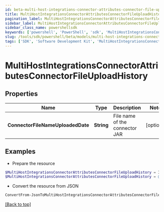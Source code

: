 ```yaml
---
id: beta-multi-host-integrations-connector-attributes-connector-file-upload-history
title: MultiHostIntegrationsConnectorAttributesConnectorFileUploadHistory
pagination_label: MultiHostIntegrationsConnectorAttributesConnectorFileUploadHistory
sidebar_label: MultiHostIntegrationsConnectorAttributesConnectorFileUploadHistory
sidebar_class_name: powershellsdk
keywords: ['powershell', 'PowerShell', 'sdk', 'MultiHostIntegrationsConnectorAttributesConnectorFileUploadHistory', 'BetaMultiHostIntegrationsConnectorAttributesConnectorFileUploadHistory'] 
slug: /tools/sdk/powershell/beta/models/multi-host-integrations-connector-attributes-connector-file-upload-history
tags: ['SDK', 'Software Development Kit', 'MultiHostIntegrationsConnectorAttributesConnectorFileUploadHistory', 'BetaMultiHostIntegrationsConnectorAttributesConnectorFileUploadHistory']
---
```



# MultiHostIntegrationsConnectorAttributesConnectorFileUploadHistory

## Properties

Name | Type | Description | Notes
------------ | ------------- | ------------- | -------------
**ConnectorFileNameUploadedDate** | **String** | File name of the connector JAR | [optional] 

## Examples

- Prepare the resource
```powershell
$MultiHostIntegrationsConnectorAttributesConnectorFileUploadHistory = Initialize-PSSailpoint.BetaMultiHostIntegrationsConnectorAttributesConnectorFileUploadHistory  -ConnectorFileNameUploadedDate 2024-08-29T10:20:38.896479Z
$MultiHostIntegrationsConnectorAttributesConnectorFileUploadHistory = @"{  "ConnectorFileNameUploadedDate": "2024-08-29T10:20:38.896479Z" }"@
```

- Convert the resource from JSON
```powershell
ConvertFrom-JsonToMultiHostIntegrationsConnectorAttributesConnectorFileUploadHistory -Json $MultiHostIntegrationsConnectorAttributesConnectorFileUploadHistory
```


[[Back to top]](#) 

